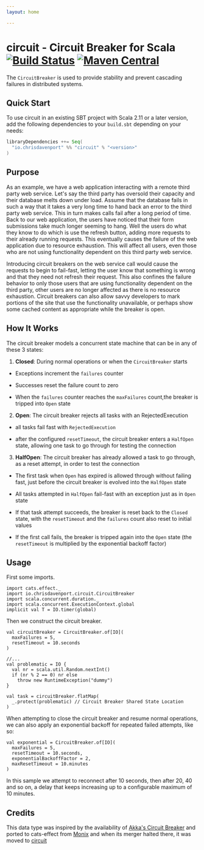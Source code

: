 ```yaml
---
layout: home

---
```


# circuit - Circuit Breaker for Scala [![Build Status](https://travis-ci.com/ChristopherDavenport/circuit.svg?branch=master)](https://travis-ci.com/ChristopherDavenport/circuit) [![Maven Central](https://maven-badges.herokuapp.com/maven-central/io.chrisdavenport/circuit_2.12/badge.svg)](https://maven-badges.herokuapp.com/maven-central/io.chrisdavenport/circuit_2.12)

The `CircuitBreaker` is used to provide stability and prevent cascading failures in distributed systems.

## Quick Start

To use circuit in an existing SBT project with Scala 2.11 or a later version, add the following dependencies to your
`build.sbt` depending on your needs:

```scala
libraryDependencies ++= Seq(
  "io.chrisdavenport" %% "circuit" % "<version>"
)
```

## Purpose

As an example, we have a web application interacting with a remote
third party web service. Let's say the third party has oversold
their capacity and their database melts down under load. Assume
that the database fails in such a way that it takes a very long
time to hand back an error to the third party web service. This in
turn makes calls fail after a long period of time.  Back to our
web application, the users have noticed that their form
submissions take much longer seeming to hang. Well the users do
what they know to do which is use the refresh button, adding more
requests to their already running requests.  This eventually
causes the failure of the web application due to resource
exhaustion. This will affect all users, even those who are not
using functionality dependent on this third party web service.

Introducing circuit breakers on the web service call would cause
the requests to begin to fail-fast, letting the user know that
something is wrong and that they need not refresh their
request. This also confines the failure behavior to only those
users that are using functionality dependent on the third party,
other users are no longer affected as there is no resource
exhaustion. Circuit breakers can also allow savvy developers to
mark portions of the site that use the functionality unavailable,
or perhaps show some cached content as appropriate while the
breaker is open.

## How It Works

The circuit breaker models a concurrent state machine that
can be in any of these 3 states:

1. **Closed**: During normal operations or when the `CircuitBreaker` starts

  - Exceptions increment the `failures` counter

  - Successes reset the failure count to zero

  - When the `failures` counter reaches the `maxFailures` count,the breaker is tripped into `Open` state

2. **Open**: The circuit breaker rejects all tasks with an RejectedExecution

  - all tasks fail fast with `RejectedExecution`

  - after the configured `resetTimeout`, the circuit breaker enters a `HalfOpen` state, allowing one task to go through for testing the connection

3. **HalfOpen**: The circuit breaker has already allowed a task to go through, as a reset attempt, in order to test the connection

  - The first task when `Open` has expired is allowed through without failing fast, just before the circuit breaker is evolved into the `HalfOpen` state

  - All tasks attempted in `HalfOpen` fail-fast with an exception just as in `Open` state

  - If that task attempt succeeds, the breaker is reset back to the `Closed` state, with the `resetTimeout` and the `failures` count also reset to initial values

  - If the first call fails, the breaker is tripped again into the `Open` state (the `resetTimeout` is multiplied by the exponential backoff factor)

## Usage

First some imports.

```tut:silent
import cats.effect._
import io.chrisdavenport.circuit.CircuitBreaker
import scala.concurrent.duration._
import scala.concurrent.ExecutionContext.global
implicit val T = IO.timer(global)
```

Then we construct the circuit breaker.

```tut:book
val circuitBreaker = CircuitBreaker.of[IO](
  maxFailures = 5,
  resetTimeout = 10.seconds
)

//...
val problematic = IO {
  val nr = scala.util.Random.nextInt()
  if (nr % 2 == 0) nr else
    throw new RuntimeException("dummy")
}

val task = circuitBreaker.flatMap(
  _.protect(problematic) // Circuit Breaker Shared State Location
)
```

When attempting to close the circuit breaker and resume normal operations, we can also apply an exponential backoff for repeated failed attempts, like so:

```tut:book
val exponential = CircuitBreaker.of[IO](
  maxFailures = 5,
  resetTimeout = 10.seconds,
  exponentialBackoffFactor = 2,
  maxResetTimeout = 10.minutes
)
```

In this sample we attempt to reconnect after 10 seconds, then after
20, 40 and so on, a delay that keeps increasing up to a configurable
maximum of 10 minutes.

## Credits

This data type was inspired by the availability of [Akka's Circuit Breaker](http://doc.akka.io/docs/akka/current/common/circuitbreaker.html) and ported to cats-effect from [Monix](https://monix.io) and when its merger halted there, it was moved to [circuit](https://github.com/ChristopherDavenport/circuit)